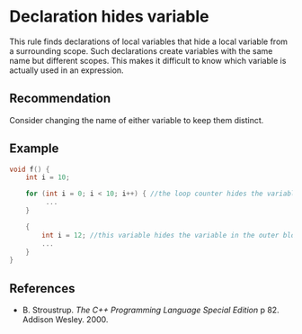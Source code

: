 # Declaration hides variable
This rule finds declarations of local variables that hide a local variable from a surrounding scope. Such declarations create variables with the same name but different scopes. This makes it difficult to know which variable is actually used in an expression.


## Recommendation
Consider changing the name of either variable to keep them distinct.


## Example

```cpp
void f() {
	int i = 10;

	for (int i = 0; i < 10; i++) { //the loop counter hides the variable
		 ...
	}

	{
		int i = 12; //this variable hides the variable in the outer block
		...
	}
}

```

## References
* B. Stroustrup. *The C++ Programming Language Special Edition* p 82. Addison Wesley. 2000.
